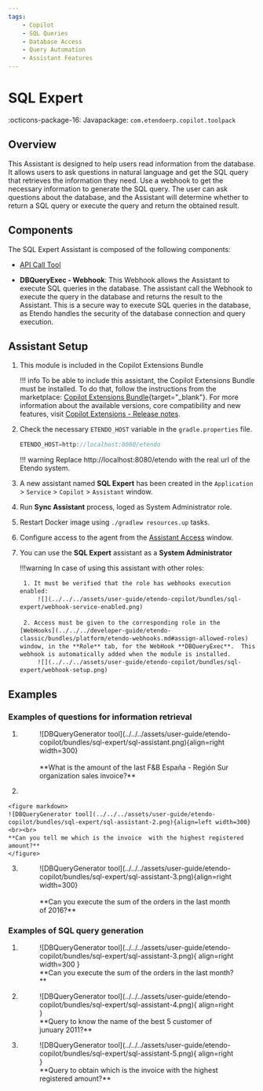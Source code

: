 ```yaml
---
tags:
    - Copilot
    - SQL Queries
    - Database Access
    - Query Automation
    - Assistant Features
---
```


# SQL Expert

:octicons-package-16: Javapackage: `com.etendoerp.copilot.toolpack`

## Overview

This Assistant is designed to help users read information from the database. It allows users to ask questions in natural language and get the SQL query that retrieves the information they need. Use a webhook to get the necessary information to generate the SQL query. The user can ask questions about the database, and the Assistant will determine whether to return a SQL query or execute the query and return the obtained result.

## Components

The SQL Expert Assistant is composed of the following components:

- [API Call Tool](../available-tools/openapi-tool.md)

- **DBQueryExec - Webhook**: This Webhook allows the Assistant to execute SQL queries in the database. The assistant call the Webhook to execute the query in the database and returns the result to the Assistant. This is a secure way to execute SQL queries in the database, as Etendo handles the security of the database connection and query execution.


## Assistant Setup 

1. This module is included in the Copilot Extensions Bundle

    !!! info
        To be able to include this assistant, the Copilot Extensions Bundle must be installed. To do that, follow the instructions from the marketplace: [Copilot Extensions Bundle](https://marketplace.etendo.cloud/#/product-details?module=82C5DA1B57884611ABA8F025619D4C05){target="_blank"}. For more information about the available versions, core compatibility and new features, visit [Copilot Extensions - Release notes](../../../whats-new/release-notes/etendo-copilot/bundles/release-notes.md).


2. Check the necessary `ETENDO_HOST` variable in the `gradle.properties` file.
    
    ```groovy title="gradle.properties"
    ETENDO_HOST=http://localhost:8080/etendo
    ```

    !!! warning
        Replace http://localhost:8080/etendo with the real url of the Etendo system.


3.  A new assistant named **SQL Expert** has been created in the `Application` > `Service` > `Copilot` > `Assistant` window.

4. Run **Sync Assistant** process, loged as System Administrator role.

5. Restart Docker image using `./gradlew resources.up` tasks.

6. Configure access to the agent from the [Assistant Access](../../etendo-copilot/setup-and-usage.md#assistant-access-window) window.

7. You can use the **SQL Expert** assistant as a **System Administrator**

    !!!warning 
        In case of using this assistant with other roles: 
        
        1. It must be verified that the role has webhooks execution enabled: 
            ![](../../../assets/user-guide/etendo-copilot/bundles/sql-expert/webhook-service-enabled.png)
        
        2. Access must be given to the corresponding role in the  [WebHooks](../../../developer-guide/etendo-classic/bundles/platform/etendo-webhooks.md#assign-allowed-roles) window, in the **Role** tab, for the WebHook **DBQueryExec**.  This webhook is automatically added when the module is installed.
            ![](../../../assets/user-guide/etendo-copilot/bundles/sql-expert/webhook-setup.png)


## Examples

### Examples of questions for information retrieval

1. 
    <figure markdown>
    ![DBQueryGenerator tool](../../../assets/user-guide/etendo-copilot/bundles/sql-expert/sql-assistant.png){align=right width=300}
    <br><br>
    **What is the amount of the last F&B España - Región Sur organization sales invoice?**
    </figure>

2.  

    <figure markdown>
    ![DBQueryGenerator tool](../../../assets/user-guide/etendo-copilot/bundles/sql-expert/sql-assistant-2.png){align=left width=300}
    <br><br>
    **Can you tell me which is the invoice  with the highest registered amount?**
    </figure>
 
3.
    <figure markdown>
    ![DBQueryGenerator tool](../../../assets/user-guide/etendo-copilot/bundles/sql-expert/sql-assistant-3.png){align=right width=300}
    <br><br>
    **Can you execute the sum of the orders in the last month of 2016?**
    </figure>

### Examples of SQL query generation

1. 
    <figure markdown>
    ![DBQueryGenerator tool](../../../assets/user-guide/etendo-copilot/bundles/sql-expert/sql-assistant-3.png){ align=right width=300 }
    <br>
    **Can you execute the sum of the orders in the last month?**
    </figure>

2.  <figure markdown>
    ![DBQueryGenerator tool](../../../assets/user-guide/etendo-copilot/bundles/sql-expert/sql-assistant-4.png){ align=right }
    <br>
    **Query to know the name of the best 5 customer of junuary 2011?**
    </figure>
    
3.  <figure markdown>
    ![DBQueryGenerator tool](../../../assets/user-guide/etendo-copilot/bundles/sql-expert/sql-assistant-5.png){ align=right }
    <br>
    **Query to obtain which is the invoice with the highest registered amount?**
    </figure> 

